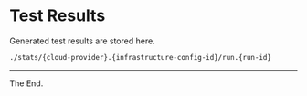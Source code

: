 # Test Results

Generated test results are stored here.

````bash
./stats/{cloud-provider}.{infrastructure-config-id}/run.{run-id}
````

---
The End.
